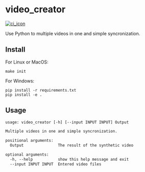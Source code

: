# video_creator

[![ci_icon]][ci_link]

Use Python to multiple videos in one and simple syncronization.

## Install

For Linux or MacOS:

```shell
make init
```

For Windows:

```shell
pip install -r requirements.txt
pip install -e .
```

## Usage

```txt
usage: video_creator [-h] [--input INPUT INPUT] Output

Multiple videos in one and simple syncronization.

positional arguments:
  Output               The result of the synthetic video

optional arguments:
  -h, --help           show this help message and exit
  --input INPUT INPUT  Entered video files
```


<!-- badge -->

[ci_icon]: https://github.com/SDM-2021-16-SpongeBob/video_creator/actions/workflows/build.yml/badge.svg
[ci_link]: https://github.com/SDM-2021-16-SpongeBob/video_creator/actions/workflows/build.yml
